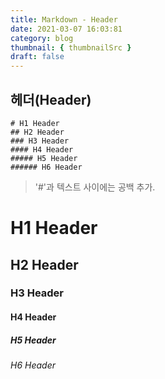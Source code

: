 ```yaml
---
title: Markdown - Header
date: 2021-03-07 16:03:81
category: blog
thumbnail: { thumbnailSrc }
draft: false
---
```


## 헤더(Header)

```
# H1 Header
## H2 Header
### H3 Header
#### H4 Header
##### H5 Header
###### H6 Header
```

> '#'과 텍스트 사이에는 공백 추가.

# H1 Header
## H2 Header
### H3 Header
#### H4 Header
##### H5 Header
###### H6 Header